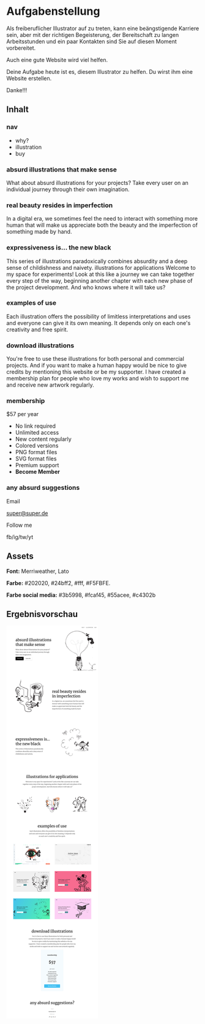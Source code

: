 # Aufgabenstellung

Als freiberuflicher Illustrator auf zu treten, kann eine beängstigende Karriere sein, aber mit der richtigen Begeisterung, der Bereitschaft zu langen Arbeitsstunden und ein paar Kontakten sind Sie auf diesen Moment vorbereitet.

Auch eine gute Website wird viel helfen.

Deine Aufgabe heute ist es, diesem Illustrator zu helfen. Du wirst ihm eine Website erstellen.

Danke!!!

## Inhalt

### nav

- why?
- illustration
- buy

### absurd illustrations that make sense

What about absurd illustrations for your projects? Take every user on an individual journey through their own imagination.

### real beauty resides in imperfection

In a digital era, we sometimes feel the need to interact with something more human that will make us appreciate both the beauty and the imperfection of something made by hand.

### expressiveness is... the new black

This series of illustrations paradoxically combines absurdity and a deep sense of childishness and naivety. illustrations for applications Welcome to my space for experiments! Look at this like a journey we can take together every step of the way, beginning another chapter with each new phase of the project development. And who knows where it will take us?

### examples of use

Each illustration offers the possibility of limitless interpretations and uses and everyone can give it its own meaning. It depends only on each one's creativity and free spirit.

### download illustrations

You're free to use these illustrations for both personal and commercial projects. And if you want to make a human happy would be nice to give credits by mentioning this website or be my supporter. I have created a membership plan for people who love my works and wish to support me and receive new artwork regularly.

### membership

$57 per year

- No link required
- Unlimited access
- New content regularly
- Colored versions
- PNG format files
- SVG format files
- Premium support
- __Become Member__

### any absurd suggestions

Email

super@super.de

Follow me

fb/ig/tw/yt

## Assets

__Font:__ Merriweather, Lato

__Farbe:__ #202020, #24bff2, #fff, #F5FBFE.

__Farbe social media:__ #3b5998, #fcaf45, #55acee, #c4302b

## Ergebnisvorschau

![Preview](vorschau.png)

